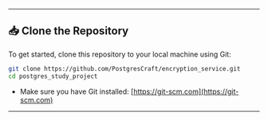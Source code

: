 
---

## 📥 Clone the Repository

To get started, clone this repository to your local machine using Git:

```bash
git clone https://github.com/PostgresCraft/encryption_service.git
cd postgres_study_project
```

- Make sure you have Git installed: [https://git-scm.com](https://git-scm.com)

---
